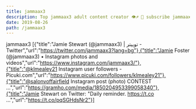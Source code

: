 ```yaml
---
title: jammaax3
description: Top jammaax3 adult content creator 👁♐️ 👑 subscribe jammaax3 to my porn site below IG jammaax3
date: 2019-08-26
path: /jammaax3
---
```


jammaax3
[{"title":"Jamie Stewart (@jammaax3) | توییتر - Twitter","url":"https://twitter.com/jammaax3?lang=bg"},{"title":"Jamie Foster (@jammaax3) • Instagram photos and videos","url":"https://www.instagram.com/jammaax3/"},{"title":"@klmealey21 Instagram user followers - Picuki.com","url":"https://www.picuki.com/followers/klmealey21"},{"title":"@salonvoffairfield Instagram post (photo) CONTEST ...","url":"https://gramho.com/media/1850204953399058340"},{"title":"Jamie Stewart on Twitter: \"Daily reminder. https://t.co ...","url":"https://t.co/pqSGHdsNr2"}]

